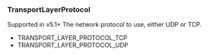 ### TransportLayerProtocol
Supported in v5.1+
  The network protocol to use, either UDP or TCP.

- TRANSPORT_LAYER_PROTOCOL_TCP
- TRANSPORT_LAYER_PROTOCOL_UDP
